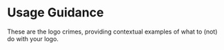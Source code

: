 # Usage Guidance

These are the logo crimes, providing contextual examples of what to (not) do with your logo.
